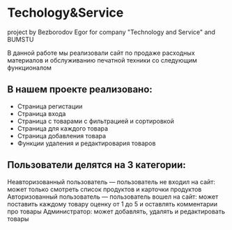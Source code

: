 # Techology&Service
project by Bezborodov Egor for company "Technology and Service" and BUMSTU

В данной работе мы реализовали сайт по продаже расходных материалов и обслуживанию печатной техники со следующим функционалом

В нашем проекте реализовано:
---
- Страница регистации
- Страница входа
- Страница с товарами с фильтрацией и сортировкой
- Страница для каждого товара
- Страница добавления товара
- Функции удаления и редактировария товаров 


Пользователи делятся на 3 категории:
---

Неавторизованный пользователь — пользователь не входил на сайт: может только смотреть список продуктов и карточки продуктов
Авторизованный пользователь — пользователь вошел на сайт: может поставить каждому товару оценку от 1 до 5 и оставлять комментарии про товары
Администратор: может добавлять, удалять и редактировать товары

